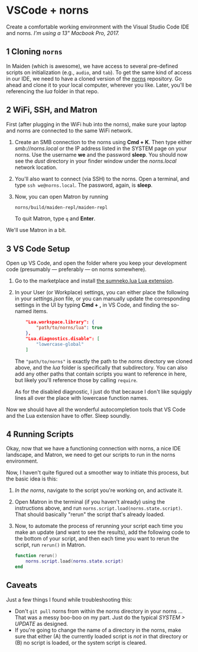 # VSCode + norns

Create a comfortable working environment with the Visual Studio Code IDE and norns. *I'm using a 13" Macbook Pro, 2017.*

## 1 Cloning `norns`

In Maiden (which is awesome), we have access to several pre-defined scripts on initialization (e.g., `audio`, and `tab`). To get the same kind of access in our IDE, we need to have a cloned version of the [norns](https://github.com/monome/norns) repository. Go ahead and clone it to your local computer, wherever you like. Later, you'll be referencing the *lua* folder in that repo.

## 2 WiFi, SSH, and Matron

First (after plugging in the WiFi hub into the norns), make sure your laptop and norns are connected to the same WiFi network.

1. Create an SMB connection to the norns using **Cmd + K**. Then type either *smb://norns.local* or the IP address listed in the SYSTEM page on your norns. Use the username **we** and the password **sleep**. You should now see the *dust* directory in your finder window under the *norns.local* network location.

2. You'll also want to connect (via SSH) to the norns. Open a terminal, and type `ssh we@norns.local`. The password, again, is **sleep**.

3. Now, you can open Matron by running

    ```bash
    norns/build/maiden-repl/maiden-repl
    ```

    To quit Matron, type `q` and **Enter**.

We'll use Matron in a bit.

## 3 VS Code Setup

Open up VS Code, and open the folder where you keep your development code (presumably — preferably — on norns somewhere). 

1. Go to the marketplace and install [the sumneko.lua Lua extension](https://marketplace.visualstudio.com/items?itemName=sumneko.lua). 
   
2. In your User (or Workplace) settings, you can either place the following in your *settings.json* file, or you can manually update the corresponding settings in the UI by typing **Cmd + ,** in VS Code, and finding the so-named items.

    ```json
        "Lua.workspace.library": {
            "path/to/norns/lua": true
        },
        "Lua.diagnostics.disable": [
            "lowercase-global"
        ]
    ```
    The `"path/to/norns"` is exactly the path to the *norns* directory we cloned above, and the *lua* folder is specifically that subdirectory. You can also add any other paths that contain scripts you want to reference in here, but likely you'll reference those by calling `require`.

    As for the disabled diagnostic, I just do that because I don't like squiggly lines all over the place with lowercase function names.

Now we should have all the wonderful autocompletion tools that VS Code and the Lua extension have to offer. Sleep soundly.

## 4 Running Scripts

Okay, now that we have a functioning connection with norns, a nice IDE landscape, and Matron, we need to get our scripts to run in the norns environment.

Now, I haven't quite figured out a smoother way to initiate this process, but the basic idea is this:

1. *In the norns*, navigate to the script you're working on, and activate it.

2. Open Matron in the terminal (if you haven't already) using the instructions above, and run `norns.script.load(norns.state.script)`. That should basically "rerun" the script that's already loaded. 

3. Now, to automate the process of rerunning your script each time you make an update (and want to see the results), add the following code to the bottom of your script, and then each time you want to rerun the script, run `rerun()` in Matron.

    ```lua
    function rerun()
        norns.script.load(norns.state.script)
    end
    ```

## Caveats

Just a few things I found while troubleshooting this:

- Don't `git pull` norns from within the norns directory in your norns ... That was a messy boo-boo on my part. Just do the typical *SYSTEM > UPDATE* as designed.
- If you're going to change the name of a directory in the norns, make sure that either (A) the currently loaded script is *not* in that directory or (B) no script is loaded, or the system script is cleared.